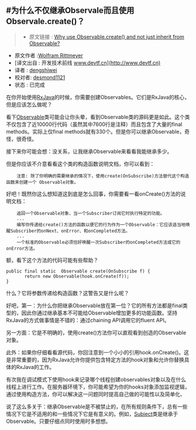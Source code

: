 #为什么不仅继承Observale而且使用Observale.create()？
---

> * 原文链接 : [Why use Observable.create() and not just inherit from Observable?](http://www.grokkingandroid.com/why-use-observable-create-and-not-just-inherit-from-observable/?utm_source=Android+Weekly&utm_campaign=553bcbfc02-Android_Weekly_174&utm_medium=email&utm_term=0_4eb677ad19-553bcbfc02-337955857)
* 原文作者 :[Wolfram Rittmeyer](http://www.grokkingandroid.com/author/writtmeyer/)
* [译文出自 :  开发技术前线 www.devtf.cn](http://www.devtf.cn)
* 译者 : [dengshiwei](https://github.com/dengshiwei) 
* 校对者: [desmond1121](https://github.com/desmond1121)
* 状态 :  已完成

在你开始使用[RxJava](https://github.com/ReactiveX/RxJava/wiki)的时候，你需要创建Observables。它们是RxJava的核心，但是应该怎么做呢？

看下[Observable](http://reactivex.io/RxJava/javadoc/rx/Observable.html)类可能会让你头晕，看到Observable类的源码更是如此。这个类不仅包含了近10000行代码（虽然其中7600行是注释）而且包含了大量的final methods。实际上仅final methods就有330个。但是你可以继承Observable，奇怪，很奇怪。

接下来你可能会想：没关系，让我继承Observable来看看我能继承多少。

但是你应该不介意看看这个类的构造函数说明文档，你可以看到：

```
	注意: 除了你明确的需要继承的情况下，使用create(OnSubscribe)方法替代这个构造函数来创建一个 Observable对象。
```

好吧！既然你这么想知道这到底是怎么回事，你需要看一看onCreate()方法的说明文档：

```
	返回一个Observable对象，当一个Subscriber订阅它时执行特定的功能。
	...
	编写你传递给create()方法的函数以便它的行为作为一个Observable：它应该适当地唤醒Subscriber的onNext、onError、和onCompleted方法。
	...
	一个标准的Observable必须恰好唤醒一次Subscriber的onCompleted方法或它的onError方法。
```

额，看下这个方法的代码可能有些帮助？

	public final static  Observable create(OnSubscribe f) {
		   return new Observable(hook.onCreate(f));
	}

什么？它将参数传递给构造函数？这警告又是什么呢？

好吧，第一：为什么你把继承Observable放在第一位？它的所有方法都是final类型的，因此你通过继承基本不可能给Observable增加更多的功能函数。坚持RxJava的方式做事情是不错的：通过chaining API调用它的fluent API。

另一方面：它是不明确的，使用create()方法你可以直观看到创造的Observable对象。

此外：如果你仔细看看源代码，你回注意到一个小小的引用hook.onCreate()。这是非常重要的，因为RxJava允许你提供包含特定方法的hook对象和允许你替换具体的RxJava的工作。

有次我在调试模式下使用hook来记录哪个线程创建observables对象以及在什么线程上进行工作。在服务器环境下，你可能希望为你的hooks对象添加监视逻辑，通过使用构造方法，你可以解决这一问题同时提高自己做的可能性以及简单化、

说了这么多关于：继承Observable是不被禁止的，在所有规则条件下，总有一些情况下它是不适用的和一些情况下它是有意义的。例如，[Subject](http://reactivex.io/RxJava/javadoc/rx/subjects/Subject.html)类是继承于Observable。只要仔细点同时使用时多想想。